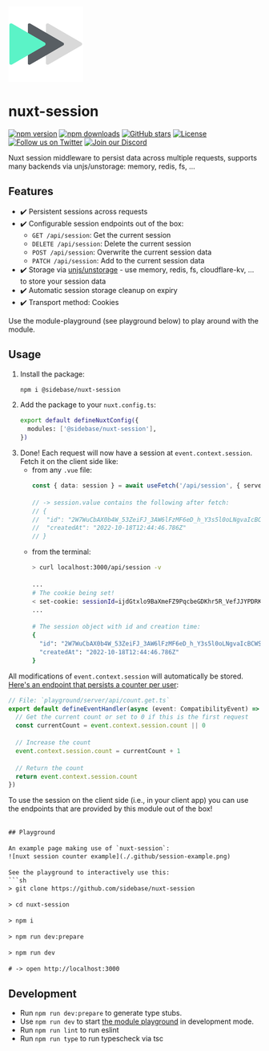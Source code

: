 ![logo of nuxt session](./.github/session.png)

# nuxt-session

[![npm version][npm-version-src]][npm-version-href]
[![npm downloads][npm-downloads-src]][npm-downloads-href]
[![GitHub stars](https://badgen.net/github/stars/sidebase/nuxt-session)](https://GitHub.com/sidebase/nuxt-session/)
[![License][license-src]][license-href]
[![Follow us on Twitter](https://badgen.net/badge/icon/twitter?icon=twitter&label)](https://twitter.com/sidebase_io)
[![Join our Discord](https://badgen.net/badge/icon/discord?icon=discord&label)](https://discord.gg/9MUHR8WT9B)

Nuxt session middleware to persist data across multiple requests, supports many backends via unjs/unstorage: memory, redis, fs, ... 

## Features

- ✔️ Persistent sessions across requests
- ✔️ Configurable session endpoints out of the box:
    - `GET /api/session`: Get the current session
    - `DELETE /api/session`: Delete the current session
    - `POST /api/session`: Overwrite the current session data 
    - `PATCH /api/session`: Add to the current session data
- ✔️ Storage via [unjs/unstorage](https://github.com/unjs/unstorage) - use memory, redis, fs, cloudflare-kv, ... to store your session data
- ✔️ Automatic session storage cleanup on expiry
- ✔️ Transport method: Cookies 

Use the module-playground (see playground below) to play around with the module.

## Usage

1. Install the package:
    ```bash
    npm i @sidebase/nuxt-session
    ```
2. Add the package to your `nuxt.config.ts`:
    ```bash
    export default defineNuxtConfig({
      modules: ['@sidebase/nuxt-session'],
    })
    ```
3. Done! Each request will now have a session at `event.context.session`. Fetch it on the client side like:
    - from any `.vue` file:
        ```ts
        const { data: session } = await useFetch('/api/session', { server: false })

        // -> session.value contains the following after fetch:
        // {
        //  "id": "2W7WuCbAX0b4W_53ZeiFJ_3AW6lFzMF6eD_h_Y3s5l0oLNgvaIcBCWS2Mosfw-HE",
        //  "createdAt": "2022-10-18T12:44:46.786Z"
        // }
        ```
    - from the terminal:
        ```sh
        > curl localhost:3000/api/session -v

        ...
        # The cookie being set!
        < set-cookie: sessionId=ijdGtxlo9BaXmeFZ9PqcbeGDKhr5R_VefJJYPDRK_Qn-ZECdJ1D1mF-NvRQ2KuWf; Max-Age=600; Path=/; HttpOnly; Secure; SameSite=Lax
        ...

        # The session object with id and creation time:
        {
          "id": "2W7WuCbAX0b4W_53ZeiFJ_3AW6lFzMF6eD_h_Y3s5l0oLNgvaIcBCWS2Mosfw-HE",
          "createdAt": "2022-10-18T12:44:46.786Z"
        }
        ```

All modifications of `event.context.session` will automatically be stored. [Here's an endpoint that persists a counter per user](https://github.com/sidebase/nuxt-session/playground/server/api/count.get.ts):
```ts
// File: `playground/server/api/count.get.ts`
export default defineEventHandler(async (event: CompatibilityEvent) => {
  // Get the current count or set to 0 if this is the first request
  const currentCount = event.context.session.count || 0

  // Increase the count
  event.context.session.count = currentCount + 1

  // Return the count
  return event.context.session.count
})
```

To use the session on the client side (i.e., in your client app) you can use the endpoints that are provided by this module out of the box!
```

## Playground

An example page making use of `nuxt-session`:
![nuxt session counter example](./.github/session-example.png)

See the playground to interactively use this:
```sh
> git clone https://github.com/sidebase/nuxt-session

> cd nuxt-session

> npm i

> npm run dev:prepare

> npm run dev

# -> open http://localhost:3000
```

## Development

- Run `npm run dev:prepare` to generate type stubs.
- Use `npm run dev` to start [the module playground](./playground) in development mode.
- Run `npm run lint` to run eslint
- Run `npm run type` to run typescheck via tsc



<!-- Badges -->
[npm-version-src]: https://img.shields.io/npm/v/@sidebase/nuxt-session/latest.svg
[npm-version-href]: https://npmjs.com/package/@sidebase/nuxt-session

[npm-downloads-src]: https://img.shields.io/npm/dt/@sidebase/nuxt-session.svg
[npm-downloads-href]: https://npmjs.com/package/@sidebase/nuxt-session

[license-src]: https://img.shields.io/npm/l/@sidebase/nuxt-session.svg
[license-href]: https://npmjs.com/package/@sidebase/nuxt-session
